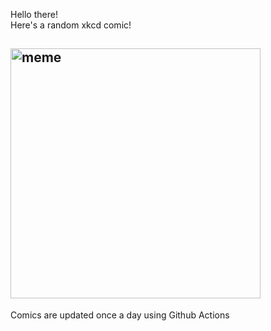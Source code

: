 Hello there! <br>Here's a random xkcd comic!<br>
## <img src="https://imgs.xkcd.com/comics/depth_and_breadth.png" alt="meme" width="400"/><br>
Comics are updated once a day using Github Actions